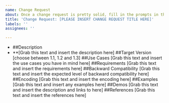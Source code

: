 ```yaml
---
name: Change Request
about: Once a change request is pretty solid, fill in the prompts in this template
title: 'Change Request: [PLEASE INSERT CHANGE REQUEST TITLE HERE]'
labels: ''
assignees: ''

---
```


* ##Description
 * **[Grab this text and insert the description here]
##Target Version
        [choose between 1.1, 1.2 and 1.3]
##Use Cases
        [Grab this text and insert the use cases you have in mind here]
##Requirements
        [Grab this text and insert the requirements here]
##Backward Compatibility
        [Grab this text and insert the expected level of backward compatibility here]
##Encoding
        [Grab this text and insert the encoding here]
##Examples
        [Grab this text and insert any examples here]
##Demos
        [Grab this text and insert the description and links to here]
##References
        [Grab this text and insert the references here]
